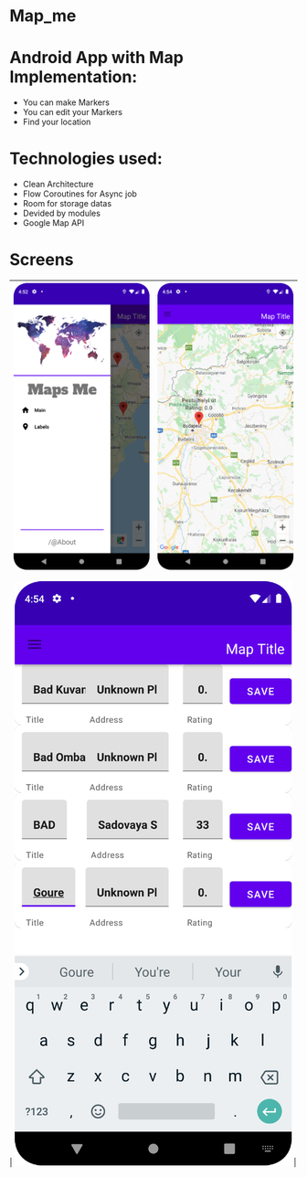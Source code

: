 # Map_me

# Android App with Map Implementation:
 - You can make Markers 
 - You can edit your Markers 
 - Find your location
 
 # Technologies used:
 - Clean Architecture
 - Flow Coroutines for Async job
 - Room for storage datas
 - Devided by modules
 - Google Map API 
 
 # Screens

| ![Image alt](https://github.com/Rasel579/Map_me/blob/master/app/src/main/res/raw/Main_Screen_20220210_215218.png)     | ![Image alt](https://github.com/Rasel579/Map_me/blob/master/app/src/main/res/raw/Markers.png)|
| ------------- |:------------------:| 

| ![Image alt](https://github.com/Rasel579/Map_me/blob/master/app/src/main/res/raw/Edit_Markers.png)    | 
